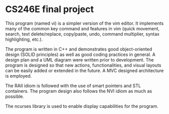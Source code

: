 # CS246E final project

This program (named vi) is a simpler version of the vim editor. It implements many of the common key command and features in vim (quick movement, search, text delete/replace, copy/paste, undo, command multiplier, syntax highlighting, etc.).

The program is written in C++ and demonstrates good object-oriented design (SOLID principles) as well as good coding practices in general. A design plan and a UML diagram were written prior to development. The program is designed so that new actions, functionalities, and visual layouts can be easily added or extended in the future. A MVC designed architecture is employed.

The RAII idiom is followed with the use of smart pointers and STL containers. The program design also follows the NVI idiom as much as possible.

The ncurses library is used to enable display capabilities for the program.
